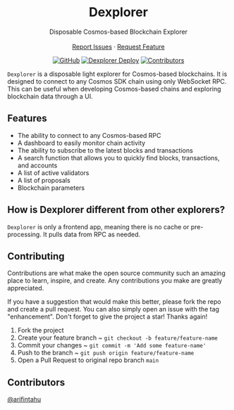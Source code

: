 <div align="center">
  <h1 align="center">Dexplorer</h1>

  <p align="center">
    Disposable Cosmos-based Blockchain Explorer
    <br />
    <br />
    <a href="https://github.com/arifintahu/dexplorer/issues">Report Issues</a>
    ·
    <a href="https://github.com/arifintahu/dexplorer/issues">Request Feature</a>
  </p>

[![GitHub](https://img.shields.io/github/license/arifintahu/dexplorer.svg)](https://github.com/arifintahu/dexplorer/blob/main/LICENSE)
[![Dexplorer Deploy](https://vercelbadge.vercel.app/api/arifintahu/dexplorer)](https://github.com/arifintahu/dexplorer/deployments/activity_log)
[![Contributors](https://img.shields.io/github/contributors/arifintahu/dexplorer)](https://github.com/arifintahu/dexplorer/graphs/contributors)

</div>

`Dexplorer` is a disposable light explorer for Cosmos-based blockchains. It is designed to connect to any Cosmos SDK chain using only WebSocket RPC. This can be useful when developing Cosmos-based chains and exploring blockchain data through a UI.

## Features

- The ability to connect to any Cosmos-based RPC
- A dashboard to easily monitor chain activity
- The ability to subscribe to the latest blocks and transactions
- A search function that allows you to quickly find blocks, transactions, and accounts
- A list of active validators
- A list of proposals
- Blockchain parameters

## How is Dexplorer different from other explorers?

`Dexplorer` is only a frontend app, meaning there is no cache or pre-processing. It pulls data from RPC as needed.

## Contributing

Contributions are what make the open source community such an amazing place to learn, inspire, and create. Any contributions you make are greatly appreciated.

If you have a suggestion that would make this better, please fork the repo and create a pull request. You can also simply open an issue with the tag "enhancement". Don't forget to give the project a star! Thanks again!

1. Fork the project
2. Create your feature branch ~ `git checkout -b feature/feature-name`
3. Commit your changes ~ `git commit -m 'Add some feature-name'`
4. Push to the branch ~ `git push origin feature/feature-name`
5. Open a Pull Request to original repo branch `main`

## Contributors

[@arifintahu](https://github.com/arifintahu)

